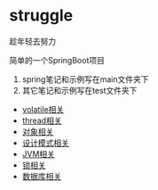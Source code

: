 # struggle

趁年轻去努力

简单的一个SpringBoot项目

1.  spring笔记和示例写在main文件夹下
2.  其它笔记和示例写在test文件夹下

- [volatile相关](https://gitee.com/BuZhouDiao/struggle/blob/master/src/test/java/com/struggle/volatileTest/volatile.md)
- [thread相关](https://gitee.com/BuZhouDiao/struggle/blob/master/src/test/java/com/struggle/thread/thread.md)
- [对象相关](https://gitee.com/BuZhouDiao/struggle/blob/master/src/test/java/com/struggle/object/object.md)
- [设计模式相关](https://gitee.com/BuZhouDiao/struggle/blob/master/src/test/java/com/struggle/design/design.md)
- [JVM相关](https://gitee.com/BuZhouDiao/struggle/blob/master/src/test/java/com/struggle/memory/memory.md)
- [锁相关](https://gitee.com/BuZhouDiao/struggle/blob/master/src/test/java/com/struggle/wkl/Day_0719_%E9%94%81.MD)
- [数据库相关](https://gitee.com/BuZhouDiao/struggle/blob/master/src/test/java/com/struggle/database/normal.md)